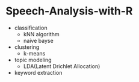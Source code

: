 # Speech-Analysis-with-R
* classification
  * kNN algorithm
  * naive bayse
* clustering
  * k-means
* topic modeling
  * LDA(Latent Drichlet Allocation)
* keyword extraction
